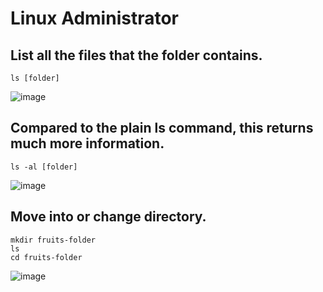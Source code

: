 # Linux Administrator

## List all the files that the folder contains. 

```
ls [folder]
```

![image](https://github.com/user-attachments/assets/8fc8cc0a-0c09-474c-a469-2b515dcb79dc)

## Compared to the plain ls command, this returns much more information.

```
ls -al [folder]
```

![image](https://github.com/user-attachments/assets/8f3e4b2b-9a3f-4cc0-9478-d4e40567da3d)

## Move into or change directory.

```
mkdir fruits-folder
ls  
cd fruits-folder 
```

![image](https://github.com/user-attachments/assets/2a146c75-3806-4281-aa67-4a0e59d7d710)
